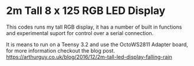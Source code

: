 # 2m Tall 8 x 125 RGB LED Display

This codes runs my tall RGB display, it has a number of built in functions and experimental suport for control over a serial connection.

It is means to run on a Teensy 3.2 and use the OctoWS2811 Adapter board, for more information checkout the blog post.
https://arthurguy.co.uk/blog/2016/12/2m-tall-led-display-falling-rain

